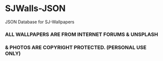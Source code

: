 # SJWalls-JSON
JSON Database for SJ-Wallpapers

### ALL WALLPAPERS ARE FROM INTERNET FORUMS & UNSPLASH
### & PHOTOS ARE COPYRIGHT PROTECTED. (PERSONAL USE ONLY)
